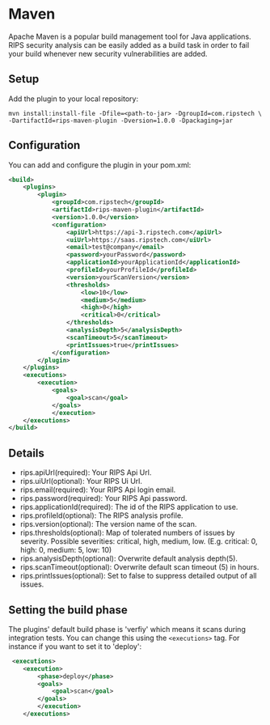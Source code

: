 # Maven

Apache Maven is a popular build management tool for Java applications. RIPS security analysis can be easily added as a build task in order to fail your build whenever new security vulnerabilities are added.

## Setup
Add the plugin to your local repository:

```shell
mvn install:install-file -Dfile=<path-to-jar> -DgroupId=com.ripstech \
-DartifactId=rips-maven-plugin -Dversion=1.0.0 -Dpackaging=jar
```

## Configuration

You can add and configure the plugin in your pom.xml:
```XML
<build>
	<plugins>
		<plugin>
			<groupId>com.ripstech</groupId>
			<artifactId>rips-maven-plugin</artifactId>
			<version>1.0.0</version>
			<configuration>
				<apiUrl>https://api-3.ripstech.com</apiUrl>
				<uiUrl>https://saas.ripstech.com</uiUrl>
				<email>test@company</email>
				<password>yourPassword</password>
				<applicationId>yourApplicationId</applicationId>
				<profileId>yourProfileId</profileId>
				<version>yourScanVersion</version>
				<thresholds>
					<low>10</low>
					<medium>5</medium>
					<high>0</high>
					<critical>0</critical>
				</thresholds>
				<analysisDepth>5</analysisDepth>
				<scanTimeout>5</scanTimeout>
				<printIssues>true</printIssues>
			</configuration>
		</plugin>
	</plugins>
	<executions>
		<execution>
			<goals>
				<goal>scan</goal>
			</goals>
			</execution>
	</executions>
</build>
```

## Details

- rips.apiUrl(required): Your RIPS Api Url.
- rips.uiUrl(optional): Your RIPS Ui Url.
- rips.email(required): Your RIPS Api login email.
- rips.password(required): Your RIPS Api password.
- rips.applicationId(required): The id of the RIPS application to use.
- rips.profileId(optional): The RIPS analysis profile.
- rips.version(optional): The version name of the scan. 
- rips.thresholds(optional): Map of tolerated numbers of issues by severity. Possible severities: critical, high, medium, low. (E.g. critical: 0, high: 0, medium: 5, low: 10) 
- rips.analysisDepth(optional): Overwrite default analysis depth(5).
- rips.scanTimeout(optional): Overwrite default scan timeout (5) in hours.
- rips.printIssues(optional): Set to false to suppress detailed output of all issues.

## Setting the build phase
The plugins' default build phase is 'verfiy' which means it scans during integration tests.
You can change this using the ```<executions>``` tag. For instance if you want to set it to 'deploy':

```XML
 <executions>
	<execution>
		<phase>deploy</phase>
		<goals>
			<goal>scan</goal>
		</goals>
		</execution>
	</executions>
```